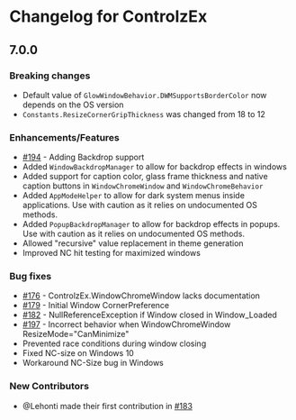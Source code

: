 # Changelog for ControlzEx

## 7.0.0

### Breaking changes

- Default value of `GlowWindowBehavior.DWMSupportsBorderColor` now depends on the OS version
- `Constants.ResizeCornerGripThickness` was changed from 18 to 12

### Enhancements/Features

- [#194](../../issues/194) - Adding Backdrop support
- Added `WindowBackdropManager` to allow for backdrop effects in windows
- Added support for caption color, glass frame thickness and native caption buttons in `WindowChromeWindow` and `WindowChromeBehavior`
- Added `AppModeHelper` to allow for dark system menus inside applications. Use with caution as it relies on undocumented OS methods.
- Added `PopupBackdropManager` to allow for backdrop effects in popups. Use with caution as it relies on undocumented OS methods.
- Allowed "recursive" value replacement in theme generation
- Improved NC hit testing for maximized windows

### Bug fixes

- [#176](../../issues/176) - ControlzEx.WindowChromeWindow lacks documentation
- [#179](../../issues/179) - Initial Window CornerPreference
- [#182](../../issues/182) - NullReferenceException if Window closed in Window_Loaded
- [#197](../../issues/197) - Incorrect behavior when WindowChromeWindow ResizeMode="CanMinimize"
- Prevented race conditions during window closing
- Fixed NC-size on Windows 10
- Workaround NC-Size bug in Windows

### New Contributors

- @Lehonti made their first contribution in [#183](../../issues/183)
